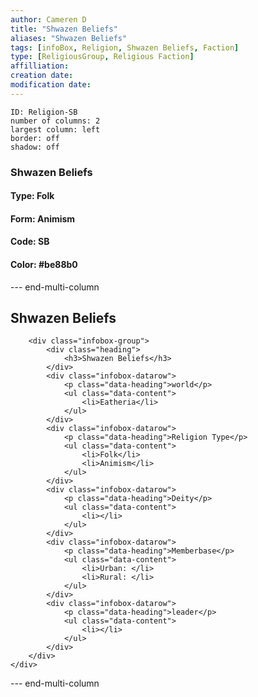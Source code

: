 ```yaml
---
author: Cameren D
title: "Shwazen Beliefs"
aliases: "Shwazen Beliefs"
tags: [infoBox, Religion, Shwazen Beliefs, Faction]
type: [ReligiousGroup, Religious Faction]
affilliation: 
creation date:  
modification date: 
---
```



```start-multi-column  
ID: Religion-SB  
number of columns: 2  
largest column: left
border: off
shadow: off
```

### Shwazen Beliefs

#### Type: Folk

#### Form: Animism

#### Code: SB

#### **Color:** #be88b0

--- end-multi-column
<html>
    <div class="infobox">
        <div class="heading">
            <h2>Shwazen Beliefs</h2>
        </div>

        <div class="infobox-group">
            <div class="heading">
                <h3>Shwazen Beliefs</h3>
            </div>
            <div class="infobox-datarow">
                <p class="data-heading">world</p>
                <ul class="data-content">
                    <li>Eatheria</li>
                </ul>
            </div>
            <div class="infobox-datarow">
                <p class="data-heading">Religion Type</p>
                <ul class="data-content">
                    <li>Folk</li>
                    <li>Animism</li>
                </ul>
            </div>
            <div class="infobox-datarow">
                <p class="data-heading">Deity</p>
                <ul class="data-content">
                    <li></li>
                </ul>
            </div>
            <div class="infobox-datarow">
                <p class="data-heading">Memberbase</p>
                <ul class="data-content">
                    <li>Urban: </li>
                    <li>Rural: </li>
                </ul>
            </div>
            <div class="infobox-datarow">
                <p class="data-heading">leader</p>
                <ul class="data-content">
                    <li></li>
                </ul>
            </div>
        </div>
    </div>
</div>
</html>

--- end-multi-column